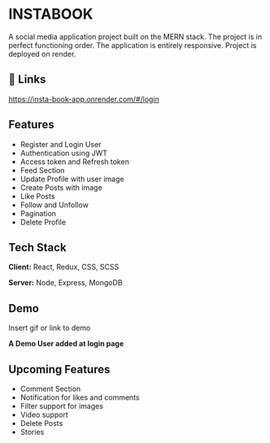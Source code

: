 
# INSTABOOK

A social media application project built on the MERN stack. The project is in perfect functioning order. The application is entirely responsive.
Project is deployed on render.

## 🔗 Links

https://insta-book-app.onrender.com/#/login




## Features

- Register and Login User
- Authentication using JWT
- Access token and Refresh token
- Feed Section
- Update Profile with user image
- Create Posts with image
- Like Posts
- Follow and Unfollow
- Pagination
- Delete Profile

## Tech Stack

**Client:** React, Redux, CSS, SCSS

**Server:** Node, Express, MongoDB


## Demo

Insert gif or link to demo

**A Demo User added at login page**
## Upcoming Features

- Comment Section
- Notification for likes and comments
- Filter support for images
- Video support
- Delete Posts
- Stories
